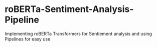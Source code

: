 # roBERTa-Sentiment-Analysis-Pipeline
Implementing roBERTa Transformers for Sentiement analysis and using Pipelines for easy use
